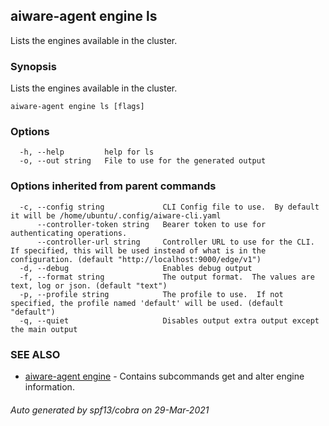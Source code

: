 ## aiware-agent engine ls

Lists the engines available in the cluster.

### Synopsis

Lists the engines available in the cluster.

```
aiware-agent engine ls [flags]
```

### Options

```
  -h, --help         help for ls
  -o, --out string   File to use for the generated output
```

### Options inherited from parent commands

```
  -c, --config string             CLI Config file to use.  By default it will be /home/ubuntu/.config/aiware-cli.yaml
      --controller-token string   Bearer token to use for authenticating operations.
      --controller-url string     Controller URL to use for the CLI.  If specified, this will be used instead of what is in the configuration. (default "http://localhost:9000/edge/v1")
  -d, --debug                     Enables debug output
  -f, --format string             The output format.  The values are text, log or json. (default "text")
  -p, --profile string            The profile to use.  If not specified, the profile named 'default' will be used. (default "default")
  -q, --quiet                     Disables output extra output except the main output
```

### SEE ALSO

* [aiware-agent engine](/cli/aiware-agent_engine.md)	 - Contains subcommands get and alter engine information.

###### Auto generated by spf13/cobra on 29-Mar-2021
